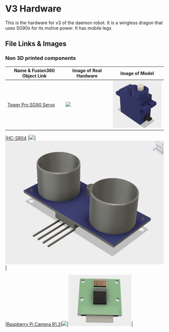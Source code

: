 # V3 Hardware

This is the hardware for v3 of the daemon robot. It is a wingless dragon that uses SG90s for its motive power. It has mobile legs

## File Links & Images

### Non 3D printed components
|Name & Fusion360 Object Link|Image of Real Hardware|Image of Model|
|--|--|--|
|[Tower Pro SG90 Servo](http://a360.co/2rih2fV)|<img src="https://pbs.twimg.com/media/DBIBAU5XkAA9t0I.jpg:small" width="200"/>|<img src="imgs/sg90.png" width="200"/>|

|[HC-SR04]() |<img src="https://www.aimagin.com/media/catalog/product/cache/1/image/9df78eab33525d08d6e5fb8d27136e95/h/c/hc-sr04-02.jpg" width="200"/>|<img src="imgs/hc-sr04.png">|

|[Raspberry Pi Camera R1.3](http://a360.co/2qzGSv0)|<img src="https://32414320wji53mwwch1u68ce-wpengine.netdna-ssl.com/wp-content/uploads/2015/07/Raspberry-Pi-Camera.jpg" width="200"/>|<img src="imgs/raspbery_pi_cam_cad.png" width="200"/>|
